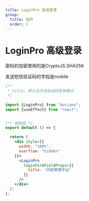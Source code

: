 ```yaml
---
title: LoginPro 高级登录
group:
  title: 组件
  order: 1
---
```


# LoginPro 高级登录


密码的加密使用的是CryptoJS.SHA256

发送短信验证码的字段是mobile

```jsx
/**
 * title: 默认无手机验证码登录模式
 */

import {LoginPro} from "durians";
import {useEffect} from "react";


/** 按钮组 */
export default () => {

  return (
    <div style={{
      width: "100%",
      overflow: "hidden"
    }}>
      <LoginPro
        loginFormFieldProps={{
          title: "内部管理平台"
        }}
      />
    </div>
  );
};
```
<API id="LoginPro"></API>
